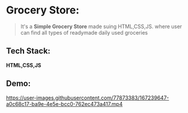 # Grocery Store:
> It's a **Simple Grocery Store** made suing HTML,CSS,JS. where user can find all types of readymade daily used groceries

## Tech Stack:
**HTML,CSS,JS**

## Demo:

https://user-images.githubusercontent.com/77873383/167239647-a0c68c17-ba9e-4e5e-bcc0-762ec473a417.mp4

